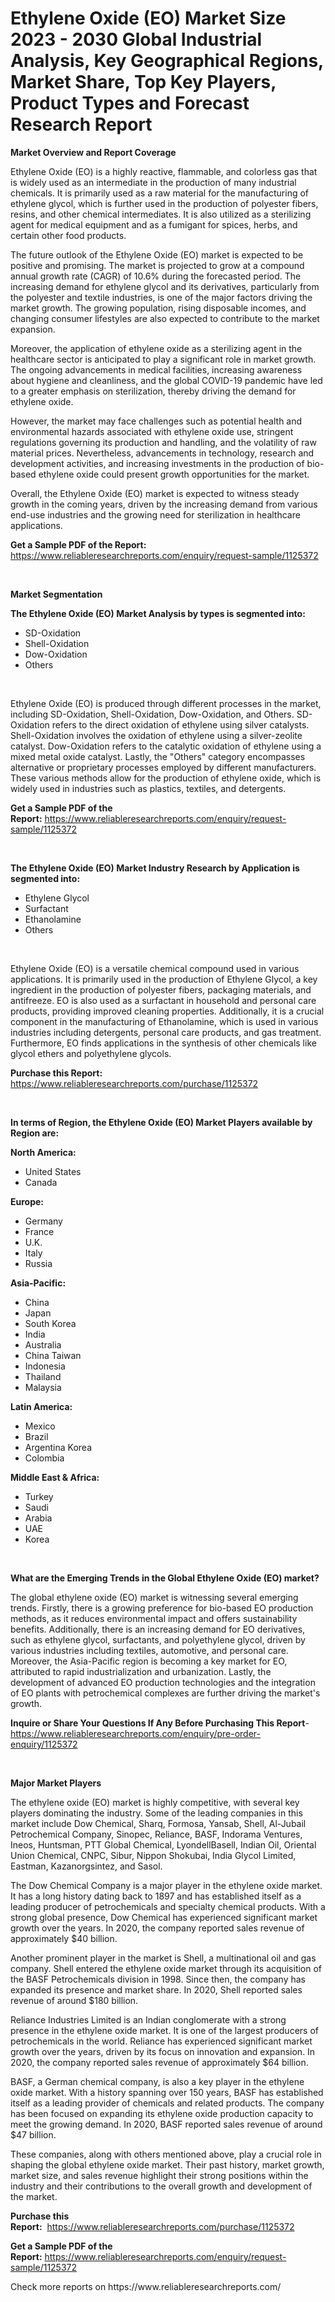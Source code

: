 <p><h1>Ethylene Oxide (EO) Market Size 2023 - 2030 Global Industrial Analysis, Key Geographical Regions, Market Share, Top Key Players, Product Types and Forecast Research Report</h1></p><p><strong>Market Overview and Report Coverage</strong></p>
<p><p>Ethylene Oxide (EO) is a highly reactive, flammable, and colorless gas that is widely used as an intermediate in the production of many industrial chemicals. It is primarily used as a raw material for the manufacturing of ethylene glycol, which is further used in the production of polyester fibers, resins, and other chemical intermediates. It is also utilized as a sterilizing agent for medical equipment and as a fumigant for spices, herbs, and certain other food products.</p><p>The future outlook of the Ethylene Oxide (EO) market is expected to be positive and promising. The market is projected to grow at a compound annual growth rate (CAGR) of 10.6% during the forecasted period. The increasing demand for ethylene glycol and its derivatives, particularly from the polyester and textile industries, is one of the major factors driving the market growth. The growing population, rising disposable incomes, and changing consumer lifestyles are also expected to contribute to the market expansion.</p><p>Moreover, the application of ethylene oxide as a sterilizing agent in the healthcare sector is anticipated to play a significant role in market growth. The ongoing advancements in medical facilities, increasing awareness about hygiene and cleanliness, and the global COVID-19 pandemic have led to a greater emphasis on sterilization, thereby driving the demand for ethylene oxide.</p><p>However, the market may face challenges such as potential health and environmental hazards associated with ethylene oxide use, stringent regulations governing its production and handling, and the volatility of raw material prices. Nevertheless, advancements in technology, research and development activities, and increasing investments in the production of bio-based ethylene oxide could present growth opportunities for the market.</p><p>Overall, the Ethylene Oxide (EO) market is expected to witness steady growth in the coming years, driven by the increasing demand from various end-use industries and the growing need for sterilization in healthcare applications.</p></p>
<p><strong>Get a Sample PDF of the Report:</strong> <a href="https://www.reliableresearchreports.com/enquiry/request-sample/1125372">https://www.reliableresearchreports.com/enquiry/request-sample/1125372</a></p>
<p>&nbsp;</p>
<p><strong>Market Segmentation</strong></p>
<p><strong>The Ethylene Oxide (EO) Market Analysis by types is segmented into:</strong></p>
<p><ul><li>SD-Oxidation</li><li>Shell-Oxidation</li><li>Dow-Oxidation</li><li>Others</li></ul></p>
<p>&nbsp;</p>
<p><p>Ethylene Oxide (EO) is produced through different processes in the market, including SD-Oxidation, Shell-Oxidation, Dow-Oxidation, and Others. SD-Oxidation refers to the direct oxidation of ethylene using silver catalysts. Shell-Oxidation involves the oxidation of ethylene using a silver-zeolite catalyst. Dow-Oxidation refers to the catalytic oxidation of ethylene using a mixed metal oxide catalyst. Lastly, the "Others" category encompasses alternative or proprietary processes employed by different manufacturers. These various methods allow for the production of ethylene oxide, which is widely used in industries such as plastics, textiles, and detergents.</p></p>
<p><strong>Get a Sample PDF of the Report:</strong>&nbsp;<a href="https://www.reliableresearchreports.com/enquiry/request-sample/1125372">https://www.reliableresearchreports.com/enquiry/request-sample/1125372</a></p>
<p>&nbsp;</p>
<p><strong>The Ethylene Oxide (EO) Market Industry Research by Application is segmented into:</strong></p>
<p><ul><li>Ethylene Glycol</li><li>Surfactant</li><li>Ethanolamine</li><li>Others</li></ul></p>
<p>&nbsp;</p>
<p><p>Ethylene Oxide (EO) is a versatile chemical compound used in various applications. It is primarily used in the production of Ethylene Glycol, a key ingredient in the production of polyester fibers, packaging materials, and antifreeze. EO is also used as a surfactant in household and personal care products, providing improved cleaning properties. Additionally, it is a crucial component in the manufacturing of Ethanolamine, which is used in various industries including detergents, personal care products, and gas treatment. Furthermore, EO finds applications in the synthesis of other chemicals like glycol ethers and polyethylene glycols.</p></p>
<p><strong>Purchase this Report:</strong>&nbsp; <a href="https://www.reliableresearchreports.com/purchase/1125372">https://www.reliableresearchreports.com/purchase/1125372</a></p>
<p>&nbsp;</p>
<p><strong>In terms of Region, the Ethylene Oxide (EO) Market Players available by Region are:</strong></p>
<p>
    <p> <strong> North America: </strong>
        <ul>
            <li>United States</li>
            <li>Canada</li>
        </ul>
        </p> 
    <p> <strong> Europe: </strong>
        <ul>
            <li>Germany</li>
            <li>France</li>
            <li>U.K.</li>
            <li>Italy</li>
            <li>Russia</li>
        </ul>
        </p> 
    <p> <strong> Asia-Pacific: </strong>
        <ul>
            <li>China</li>
            <li>Japan</li>
            <li>South Korea</li>
            <li>India</li>
            <li>Australia</li>
            <li>China Taiwan</li>
            <li>Indonesia</li>
            <li>Thailand</li>
            <li>Malaysia</li>
        </ul>
        </p> 
    <p> <strong> Latin America: </strong>
        <ul>
            <li>Mexico</li>
            <li>Brazil</li>
            <li>Argentina Korea</li>
            <li>Colombia</li>
        </ul>
        </p> 
    <p> <strong> Middle East & Africa: </strong>
        <ul>
            <li>Turkey</li>
            <li>Saudi</li>
            <li>Arabia</li>
            <li>UAE</li>
            <li>Korea</li>
        </ul>
    </p>
    </p>
<p>&nbsp;</p>
<p><strong>What are the Emerging Trends in the Global Ethylene Oxide (EO) market?</strong></p>
<p><p>The global ethylene oxide (EO) market is witnessing several emerging trends. Firstly, there is a growing preference for bio-based EO production methods, as it reduces environmental impact and offers sustainability benefits. Additionally, there is an increasing demand for EO derivatives, such as ethylene glycol, surfactants, and polyethylene glycol, driven by various industries including textiles, automotive, and personal care. Moreover, the Asia-Pacific region is becoming a key market for EO, attributed to rapid industrialization and urbanization. Lastly, the development of advanced EO production technologies and the integration of EO plants with petrochemical complexes are further driving the market's growth.</p></p>
<p><strong>Inquire or Share Your Questions If Any Before Purchasing This Report</strong>- <a href="https://www.reliableresearchreports.com/enquiry/pre-order-enquiry/1125372">https://www.reliableresearchreports.com/enquiry/pre-order-enquiry/1125372</a></p>
<p>&nbsp;</p>
<p><strong>Major Market Players</strong></p>
<p><p>The ethylene oxide (EO) market is highly competitive, with several key players dominating the industry. Some of the leading companies in this market include Dow Chemical, Sharq, Formosa, Yansab, Shell, Al-Jubail Petrochemical Company, Sinopec, Reliance, BASF, Indorama Ventures, Ineos, Huntsman, PTT Global Chemical, LyondellBasell, Indian Oil, Oriental Union Chemical, CNPC, Sibur, Nippon Shokubai, India Glycol Limited, Eastman, Kazanorgsintez, and Sasol.</p><p>The Dow Chemical Company is a major player in the ethylene oxide market. It has a long history dating back to 1897 and has established itself as a leading producer of petrochemicals and specialty chemical products. With a strong global presence, Dow Chemical has experienced significant market growth over the years. In 2020, the company reported sales revenue of approximately $40 billion.</p><p>Another prominent player in the market is Shell, a multinational oil and gas company. Shell entered the ethylene oxide market through its acquisition of the BASF Petrochemicals division in 1998. Since then, the company has expanded its presence and market share. In 2020, Shell reported sales revenue of around $180 billion.</p><p>Reliance Industries Limited is an Indian conglomerate with a strong presence in the ethylene oxide market. It is one of the largest producers of petrochemicals in the world. Reliance has experienced significant market growth over the years, driven by its focus on innovation and expansion. In 2020, the company reported sales revenue of approximately $64 billion.</p><p>BASF, a German chemical company, is also a key player in the ethylene oxide market. With a history spanning over 150 years, BASF has established itself as a leading provider of chemicals and related products. The company has been focused on expanding its ethylene oxide production capacity to meet the growing demand. In 2020, BASF reported sales revenue of around $47 billion.</p><p>These companies, along with others mentioned above, play a crucial role in shaping the global ethylene oxide market. Their past history, market growth, market size, and sales revenue highlight their strong positions within the industry and their contributions to the overall growth and development of the market.</p></p>
<p><strong>Purchase this Report:</strong>&nbsp;&nbsp;<a href="https://www.reliableresearchreports.com/purchase/1125372">https://www.reliableresearchreports.com/purchase/1125372</a></p>
<p></p>
<p><strong>Get a Sample PDF of the Report:</strong>&nbsp;<a href="https://www.reliableresearchreports.com/enquiry/request-sample/1125372">https://www.reliableresearchreports.com/enquiry/request-sample/1125372</a></p>
<p>Check more reports on https://www.reliableresearchreports.com/</p>
